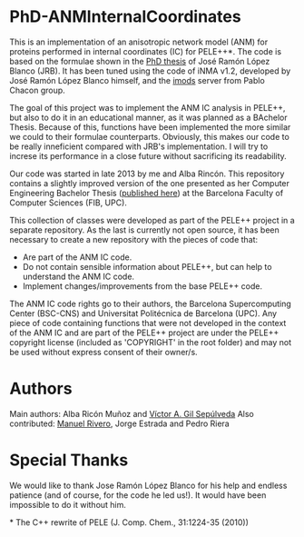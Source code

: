 # PhD-ANMInternalCoordinates

This is an implementation of an anisotropic network model (ANM) for proteins performed in internal coordinates (IC) for PELE++*. The code is based on the formulae shown in the [PhD thesis](http://tdx.cat/handle/10803/81963) of José Ramón López Blanco (JRB). It has been tuned using the code of iNMA v1.2, developed by José Ramón López Blanco himself,  and  the [imods](http://imods.chaconlab.org/) server from Pablo Chacon group.

The goal of this project was to implement the ANM IC analysis in PELE++, but also to do it in an educational manner, as it was planned as a BAchelor Thesis. Because of this, functions have been implemented the more similar we could to their formulae counterparts. Obviously, this makes our code to be really inneficient compared with JRB's implementation. I will try to increse its performance in a close future without sacrificing its readability.

Our code was started in late 2013 by me and Alba Rincón. This repository contains a slightly improved version of the one presented  as her Computer Engineering Bachelor Thesis ([published here](http://hdl.handle.net/2099.1/24417)) at the Barcelona Faculty of Computer Sciences (FIB, UPC). 

This collection of classes were developed as part of the PELE++ project in a separate repository. As the last is currently not open source, it has been necessary to create a new repository with the pieces of code that:
- Are part of the ANM IC code.
- Do not contain sensible information about PELE++, but can help to understand the ANM IC code.
- Implement changes/improvements from the base PELE++ code.  

The ANM IC code rights go to their authors, the Barcelona Supercomputing Center (BSC-CNS) and Universitat Politécnica de Barcelona (UPC). Any piece of code containing functions that were not developed in the context of the ANM IC and are part of the PELE++ project are under the PELE++ copyright license (included as 'COPYRIGHT' in the root folder) and may not be used without express consent of their owner/s.  

# Authors
Main authors: Alba Ricón Muñoz and [Víctor A. Gil Sepúlveda](http://victor-gil-sepulveda.github.io/)
Also contributed: [Manuel Rivero](http://garajeando.blogspot.com.es/), Jorge Estrada and Pedro Riera

# Special Thanks
We would like to thank Jose Ramón López Blanco for his help and endless patience (and of course, for the code he led us!). It would have been impossible to do it without him.

\* The C++ rewrite of PELE (J. Comp. Chem., 31:1224-35 (2010))
